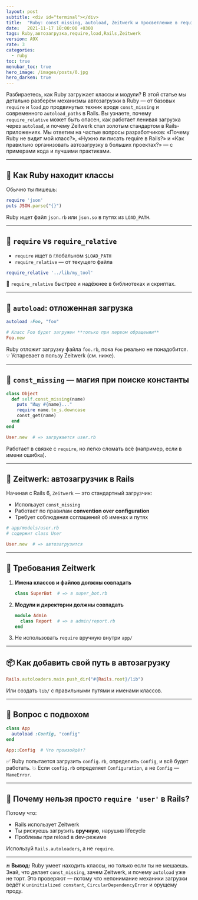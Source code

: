 ```yaml
---
layout: post
subtitle: <div id="terminal"></div>
title:  "Ruby: const_missing, autoload, Zeitwerk и просветление в require"
date:   2021-11-17 10:00:00 +0300
tags: Ruby,автозагрузка,require,load,Rails,Zeitwerk
version: A9X
rate: 3
categories:
  - ruby
toc: true
menubar_toc: true
hero_image: /images/posts/0.jpg
hero_darken: true
---
```


Разбираетесь, как Ruby загружает классы и модули? В этой статье мы детально разберём механизмы автозагрузки в Ruby — от базовых `require` и `load` до продвинутых техник вроде `const_missing` и современного `autoload_paths` в Rails. Вы узнаете, почему `require_relative` может быть опасен, как работает ленивая загрузка через `autoload`, и почему Zeitwerk стал золотым стандартом в Rails-приложениях. Мы ответим на частые вопросы разработчиков: «Почему Ruby не видит мой класс?», «Нужно ли писать require в Rails?» и «Как правильно организовать автозагрузку в больших проектах?» — с примерами кода и лучшими практиками.

---

## 🧱 Как Ruby находит классы

Обычно ты пишешь:

```ruby
require 'json'
puts JSON.parse("{}")
````

Ruby ищет файл `json.rb` или `json.so` в путях из `LOAD_PATH`.

---

## 🧨 `require` vs `require_relative`

* `require` ищет в глобальном `$LOAD_PATH`
* `require_relative` — от текущего файла

```ruby
require_relative '../lib/my_tool'
```

📌 `require_relative` быстрее и надёжнее в библиотеках и скриптах.

---

## 🧪 `autoload`: отложенная загрузка

```ruby
autoload :Foo, "foo"

# Класс Foo будет загружен **только при первом обращении**
Foo.new
```

Ruby отложит загрузку файла `foo.rb`, пока `Foo` реально не понадобится.
💡 Устаревает в пользу Zeitwerk (см. ниже).

---

## 🧠 `const_missing` — магия при поиске константы

```ruby
class Object
  def self.const_missing(name)
    puts "Ищу #{name}..."
    require name.to_s.downcase
    const_get(name)
  end
end

User.new  # => загружается user.rb
```

Работает в связке с `require`, но легко сломать всё (например, если в имени ошибка).

---

## 🚆 Zeitwerk: автозагрузчик в Rails

Начиная с Rails 6, `Zeitwerk` — это стандартный загрузчик:

* Использует `const_missing`
* Работает по правилам **convention over configuration**
* Требует соблюдения соглашений об именах и путях

```ruby
# app/models/user.rb
# содержит class User

User.new  # => автозагрузится
```

---

## 🧹 Требования Zeitwerk

1. **Имена классов и файлов должны совпадать**

   ```ruby
   class SuperBot  # => в super_bot.rb
   ```

2. **Модули и директории должны совпадать**

   ```ruby
   module Admin
     class Report  # => в admin/report.rb
   end
   ```

3. Не использовать `require` вручную внутри `app/`

---

## 📦 Как добавить свой путь в автозагрузку

```ruby
Rails.autoloaders.main.push_dir("#{Rails.root}/lib")
```

Или создать `lib/` с правильными путями и именами классов.

---

## 🧨 Вопрос с подвохом

```ruby
class App
  autoload :Config, "config"
end

App::Config  # Что произойдёт?
```

✅ Ruby попытается загрузить `config.rb`, определить `Config`, и всё будет работать.
💥 Если `config.rb` определяет `Configuration`, а не `Config` — `NameError`.

---

## 🚨 Почему нельзя просто `require 'user'` в Rails?

Потому что:

* Rails использует Zeitwerk
* Ты рискуешь загрузить **вручную**, нарушив lifecycle
* Проблемы при reload в dev-режиме

Используй `Rails.autoloaders`, а не `require`.

---

🔚 **Вывод:**
Ruby умеет находить классы, но только если ты не мешаешь.
Знай, что делает `const_missing`, зачем Zeitwerk, и почему `autoload` уже не торт. Это проверяют — потому что непонимание механики загрузки ведёт к `uninitialized constant`, `CircularDependencyError` и орущему проду.
